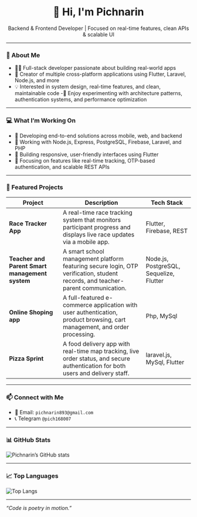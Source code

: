 <!-- Header -->
<h1 align="center">👋 Hi, I'm Pichnarin</h1>
<p align="center">
  Backend & Frontend Developer | Focused on real-time features, clean APIs & scalable UI
</p>

---

### 🧠 About Me
- 👨‍💻 Full-stack developer passionate about building real-world apps
- 📱 Creator of multiple cross-platform applications using Flutter, Laravel, Node.js, and more
- 💡 Interested in system design, real-time features, and clean, maintainable code
-🧪 Enjoy experimenting with architecture patterns, authentication systems, and performance optimization

---

### 💻 What I’m Working On
- 🔁 Developing end-to-end solutions across mobile, web, and backend
- 🔧 Working with Node.js, Express, PostgreSQL, Firebase, Laravel, and PHP
- 🎨 Building responsive, user-friendly interfaces using Flutter
- 📡 Focusing on features like real-time tracking, OTP-based authentication, and scalable REST APIs
---

### 🔧 Featured Projects

| Project         | Description                                          | Tech Stack           |
|----------------|------------------------------------------------------|----------------------|
| **Race Tracker App** | A real-time race tracking system that monitors participant progress and displays live race updates via a mobile app. | Flutter, Firebase, REST |
| **Teacher and Parent Smart management system** | A smart school management platform featuring secure login, OTP verification, student records, and teacher-parent communication. | Node.js, PostgreSQL, Sequelize, Flutter |
| **Online Shoping app** | A full-featured e-commerce application with user authentication, product browsing, cart management, and order processing. | Php, MySql |
| **Pizza Sprint** | 	A food delivery app with real-time map tracking, live order status, and secure authentication for both users and delivery staff. | laravel.js, MySql, Flutter |



---

### 📫 Connect with Me
- 📧 Email: `pichnarin893@gmail.com`
- 📞 Telegram `@pich168007`
---

### 📊 GitHub Stats

![Pichnarin’s GitHub stats](https://github-readme-stats.vercel.app/api?username=pichnarin&show_icons=true&theme=radical)

---

### 📈 Top Languages

![Top Langs](https://github-readme-stats.vercel.app/api/top-langs/?username=pichnarin&layout=compact&theme=radical)

---

*“Code is poetry in motion.”*
